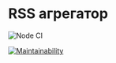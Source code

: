 # RSS агрегатор

![Node CI](https://github.com/Tati92-L/frontend-project-lvl3/actions/workflows/nodejs.yml/badge.svg)

[![Maintainability](https://api.codeclimate.com/v1/badges/a99a88d28ad37a79dbf6/maintainability)](https://codeclimate.com/github/codeclimate/codeclimate/maintainability)
